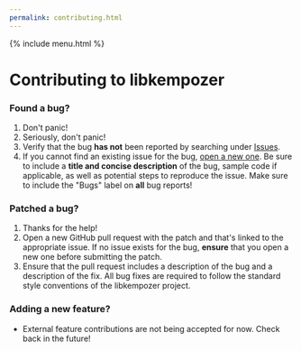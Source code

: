 ```yaml
---
permalink: contributing.html
---
```


{% include menu.html %}

# Contributing to libkempozer

### Found a bug?
1) Don't panic!
2) Seriously, don't panic!
3) Verify that the bug __has not__ been reported by searching under [Issues](https://github.com/bryanwofter/libkempozer/labels/bug).
4) If you cannot find an existing issue for the bug, [open a new one](https://github.com/bryanwofter/libkempozer/issues/new).
Be sure to include a __title and concise description__ of the bug, sample code if applicable, as well as potential steps to reproduce the issue.
Make sure to include the "Bugs" label on __all__ bug reports!

### Patched a bug?
1) Thanks for the help!
2) Open a new GitHub pull request with the patch and that's linked to the appropriate issue. If no issue exists for the bug, __ensure__ that you
open a new one before submitting the patch.
3) Ensure that the pull request includes a description of the bug and a description of the fix. All bug fixes are required to follow the standard style conventions
of the libkempozer project.

### Adding a new feature?
* External feature contributions are not being accepted for now. Check back in the future!
